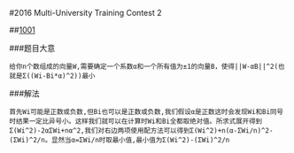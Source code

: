 #2016 Multi-University Training Contest 2

##[1001](http://acm.hdu.edu.cn/showproblem.php?pid=5734)

###题目大意

```
给你n个数组成的向量W,需要确定一个系数α和一个所有值为±1的向量B，使得||W-αB||^2(也就是Σ((Wi-Bi*α)^2))最小
```

###解法

```
首先Wi可能是正数或负数,但Bi也可以是正数或负数,我们假设α是正数这时会发现Wi和Bi同号时结果一定比异号小。这样我们就可以在计算时Wi和Bi全都取绝对值。所求式展开得到Σ(Wi^2)-2αΣWi+nα^2,我们对右边两项使用配方法可以得到Σ(Wi^2)+n(α-ΣWi/n)^2-(ΣWi)^2/n。显然当α=ΣWi/n时取最小值,最小值为Σ(Wi^2)-(ΣWi)^2/n
```

